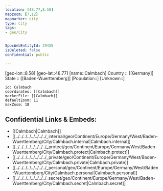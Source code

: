 ```yaml
---
location: [48.77,8.58] 
mapzoom: [7,12] 
mapmarker: city 
type: City
tags:
- geo/City


SpocWebEntityId: 29455
isDeleted: false
confidential: public

---
```

[geo-lon::8.58] 
[geo-lat::48.77] 
[name::Calmbach] 
Country :: [[Germany]]  
State :: [[Baden-Wuerttemberg]] 
[Population::] 
[Unknown::] 


```leaflet
id: Calmbach
coordinates: [[Calmbach]] 
markerFile: [[Calmbach]] 
defaultZoom: 11 
maxZoom: 18
```


## Confidential Links & Embeds: 
- [[Calmbach|Calmbach]]  
- [[../../../../../../../../_internal/geo/Continent/Europe/Germany/West/Baden-Wuerttemberg/City/Calmbach.internal|Calmbach.internal]] 
- [[../../../../../../../../_protect/geo/Continent/Europe/Germany/West/Baden-Wuerttemberg/City/Calmbach.protect|Calmbach.protect]] 
- [[../../../../../../../../_private/geo/Continent/Europe/Germany/West/Baden-Wuerttemberg/City/Calmbach.private|Calmbach.private]] 
- [[../../../../../../../../_personal/geo/Continent/Europe/Germany/West/Baden-Wuerttemberg/City/Calmbach.personal|Calmbach.personal]] 
- [[../../../../../../../../_secret/geo/Continent/Europe/Germany/West/Baden-Wuerttemberg/City/Calmbach.secret|Calmbach.secret]] 
